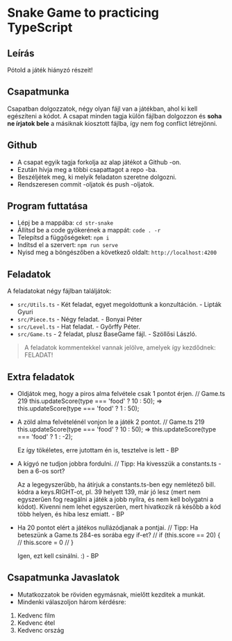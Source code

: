 # Snake Game to practicing TypeScript

## Leírás
Pótold a játék hiányzó részeit!

## Csapatmunka
Csapatban dolgozzatok, négy olyan fájl van a játékban, ahol ki kell egészíteni 
a kódot. A csapat minden tagja külön fájlban dolgozzon és __soha ne írjatok 
bele__ a másiknak kiosztott fájlba, így nem fog conflict létrejönni.

## Github
- A csapat egyik tagja forkolja az alap játékot a Github -on. 
- Ezután hívja meg a többi csapattagot a repo -ba.
- Beszéljétek meg, ki melyik feladaton szeretne dolgozni.
- Rendszeresen commit -oljatok és push -oljatok.

## Program futtatása
- Lépj be a mappába: `cd str-snake`
- Állítsd be a code gyökerének a mappát: `code . -r`
- Telepítsd a függőségeket: `npm i`
- Indítsd el a szervert: `npm run serve`
- Nyisd meg a böngészőben a következő oldalt: `http://localhost:4200`

## Feladatok
A feladatokat négy fájlban találjátok:
- `src/Utils.ts` - Két feladat, egyet megoldottunk a konzultáción. - Lipták Gyuri
- `src/Piece.ts` - Négy feladat. - Bonyai Péter
- `src/Level.ts` - Hat feladat. - Győrffy Péter.
- `src/Game.ts` - 2 feladat, plusz BaseGame fájl. - Szöllősi László.

> A feladatok kommentekkel vannak jelölve, amelyek így kezdődnek: FELADAT!

## Extra feladatok
- Oldjátok meg, hogy a piros alma felvétele csak 1 pontot érjen.
  // Game.ts 219 this.updateScore(type === 'food' ? 10 : 50); => this.updateScore(type === 'food' ? 1 : 50);
- A zöld alma felvételénél vonjon le a játék 2 pontot.
  // Game.ts 219 this.updateScore(type === 'food' ? 10 : 50); => this.updateScore(type === 'food' ? 1 : -2);
 
  Ez így tökéletes, erre jutottam én is, tesztelve is lett - BP

- A kígyó ne tudjon jobbra fordulni.
  // Tipp: Ha kivesszük a constants.ts -ben a 6-os sort?

  Az a legegyszerűbb, ha átírjuk a constants.ts-ben egy nemlétező bill. kódra a keys.RIGHT-ot, pl. 39 helyett 139, már jó lesz (mert nem egyszerűen fog reagálni a játék a jobb nyílra, és nem kell bolygatni a kódot). Kivenni nem lehet egyszerűen, mert hivatkozik rá később a kód több helyen, és hiba lesz emiatt. - BP


- Ha 20 pontot elért a játékos nullázódjanak a pontjai.
  // Tipp: Ha beteszünk a Game.ts 284-es sorába egy if-et?
  // if (this.score == 20) {
  //  this.score = 0
  // }
  
  Igen, ezt kell csinálni. :) - BP

## Csapatmunka Javaslatok
- Mutatkozzatok be röviden egymásnak, mielőtt kezditek a munkát.
- Mindenki válaszoljon három kérdésre:
1. Kedvenc film
1. Kedvenc étel
1. Kedvenc ország
